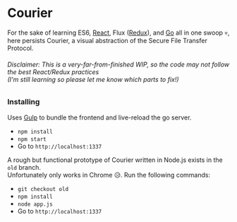 # Courier

For the sake of learning ES6, [React](https://facebook.github.io/react/), Flux ([Redux](http://redux.js.org)), and [Go](https://golang.org) all in one swoop 💀, here persists Courier, a visual abstraction of the Secure File Transfer Protocol.

###### Disclaimer: This is a very-far-from-finished WIP, so the code may not follow the best React/Redux practices <br /> (I'm still learning so please let me know which parts to fix!)

### Installing
Uses [Gulp](http://gulpjs.com) to bundle the frontend and live-reload the go server.

- `npm install` 
- `npm start`
- Go to `http://localhost:1337`

A rough but functional prototype of Courier written in Node.js exists in the `old` branch.  <br /> Unfortunately only works in Chrome 😥.
Run the following commands:

- `git checkout old`
- `npm install` 
- `node app.js`
- Go to `http://localhost:1337` 
